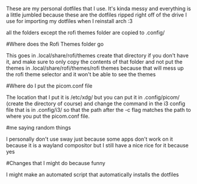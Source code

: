 These are my personal dotfiles that I use.
It's kinda messy and everything is a little jumbled because these are the dotfiles ripped right off of the drive I use for importing my dotfiles when I reinstall arch :3

all the folders except the rofi themes folder are copied to .config/


#Where does the Rofi Themes folder go

This goes in .local/share/rofi/themes create that directory if you don't have it, and make sure to only copy the contents of that folder and not put the themes in .local/share/rofi/themes/rofi themes because that will mess up the rofi theme selector and it won't be able to see the themes


#Where do I put the picom.conf file

The location that I put it is /etc/xdg/ but you can put it in .config/picom/ (create the directory of course)
and change the command in the i3 config file that is in .config/i3/ so that the path after the -c flag matches the path to where you put the picom.conf file.


#me saying random things

I personally don't use sway just because some apps don't work on it because it is a wayland compositor
but I still have a nice rice for it because yes


#Changes that I might do because funny

I might make an automated script that automatically installs the dotfiles
